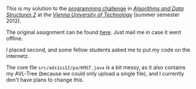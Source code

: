 This is my solution to the [programming challenge](https://www.ads.tuwien.ac.at/w/SS12/186815_Algorithmen_und_Datenstrukturen_2_VU_3.0#Programmieraufgabe) in *[Algorithms and Data Structures 2](https://www.ads.tuwien.ac.at/w/SS12/186815_Algorithmen_und_Datenstrukturen_2_VU_3.0)* at the *[Vienna University of Technology](https://www.tuwien.ac.at/en/)* (summer semester 2012).

The original assignment can be found [here](http://www.ads.tuwien.ac.at/teaching/ss12/AD2/pa_angabe.pdf). Just mail me in case it went offline.

I placed second, and some fellow students asked me to put my code on the internetz.

The core file `src/ads1ss12/pa/KMST.java` is a bit messy, as it also contains my AVL-Tree (because we could only upload a single file), and I currently don't have plans to change this.
